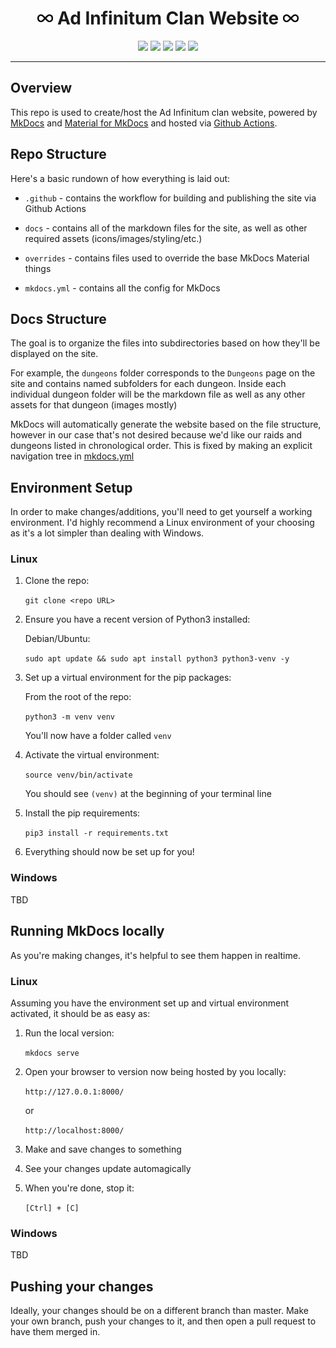 <div align="center">
    <h1>
        <img src="docs/assets/images/infinity.svg" height=20>
        Ad Infinitum Clan Website
        <img src="docs/assets/images/infinity.svg" height=20>
    </h1>
    <img src="https://img.shields.io/github/repo-size/Ad-Infinitum-Code/clan-website">
    <img src="https://github.com/Ad-Infinitum-Code/clan-website/actions/workflows/ci.yml/badge.svg">
    <img src="https://img.shields.io/github/deployments/Ad-Infinitum-Code/clan-website/github-pages?label=gh-pages-env">
    <img src="https://img.shields.io/github/issues/Ad-Infinitum-Code/clan-website">
    <img src="https://img.shields.io/github/issues-pr/Ad-Infinitum-Code/clan-website">
    <hr>
</div>


## Overview

This repo is used to create/host the Ad Infinitum clan website, powered by [MkDocs](https://www.mkdocs.org/) and [Material for MkDocs](https://squidfunk.github.io/mkdocs-material/) and hosted via [Github Actions](https://github.com/features/actions).

## Repo Structure

Here's a basic rundown of how everything is laid out:

- `.github` - contains the workflow for building and publishing the site via Github Actions

- `docs` - contains all of the markdown files for the site, as well as other required assets (icons/images/styling/etc.)

- `overrides` - contains files used to override the base MkDocs Material things

- `mkdocs.yml` - contains all the config for MkDocs

## Docs Structure

The goal is to organize the files into subdirectories based on how they'll be displayed on the site.

For example, the `dungeons` folder corresponds to the `Dungeons` page on the site and contains named subfolders for each dungeon. Inside each individual dungeon folder will be the markdown file as well as any other assets for that dungeon (images mostly)

MkDocs will automatically generate the website based on the file structure, however in our case that's not desired because we'd like our raids and dungeons listed in chronological order. This is fixed by making an explicit navigation tree in [mkdocs.yml](https://github.com/Ad-Infinitum-Code/clan-website/blob/86471e680692164c66e4eba67f11598d84f9899d/mkdocs.yml#L52)

## Environment Setup

In order to make changes/additions, you'll need to get yourself a working environment. I'd highly recommend a Linux environment of your choosing as it's a lot simpler than dealing with Windows.

### Linux

1. Clone the repo:

    `git clone <repo URL>`

2. Ensure you have a recent version of Python3 installed:

    Debian/Ubuntu:
    
    `sudo apt update && sudo apt install python3 python3-venv -y`

3. Set up a virtual environment for the pip packages:

    From the root of the repo:
    
    `python3 -m venv venv`

    You'll now have a folder called `venv`

4. Activate the virtual environment:

    `source venv/bin/activate`

    You should see `(venv)` at the beginning of  your terminal line 

5. Install the pip requirements:

    `pip3 install -r requirements.txt`

6. Everything should now be set up for you!

### Windows

TBD


## Running MkDocs locally

As you're making changes, it's helpful to see them happen in realtime. 

### Linux

Assuming you have the environment set up and virtual environment activated, it should be as easy as:

1. Run the local version:

    `mkdocs serve`

2. Open your browser to version now being hosted by you locally:

    `http://127.0.0.1:8000/`

    or

    `http://localhost:8000/`

3. Make and save changes to something

4. See your changes update automagically

5. When you're done, stop it:

    `[Ctrl] + [C]`

### Windows

TBD


## Pushing your changes

Ideally, your changes should be on a different branch than master. Make your own branch, push your changes to it, and then open a pull request to have them merged in.
